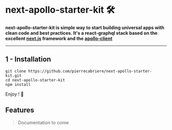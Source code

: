 # next-apollo-starter-kit 🛠

**next-apollo-starter-kit is simple way to start building universal apps with clean code and best practices. It's a react-graphql stack based on the excellent [next.js](https://github.com/zeit/next.js) framework and the [apollo-client](https://github.com/apollographql/apollo-client)**

---

## 1 - Installation
```
git clone https://github.com/pierrecabriere/next-apollo-starter-kit.git
cd next-apollo-starter-kit
npm install
```
Enjoy ! 🎉

## Features

> Documentation to come